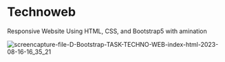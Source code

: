 # Technoweb
 Responsive Website Using HTML, CSS,  and Bootstrap5  with amination

 
![screencapture-file-D-Bootstrap-TASK-TECHNO-WEB-index-html-2023-08-16-16_35_21](https://github.com/Krupat2003/Technoweb/assets/138984890/48bf56ba-7012-4479-b455-c116b18d0c65)
